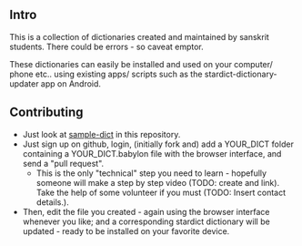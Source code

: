 ## Intro

This is a collection of dictionaries created and maintained by sanskrit students. There could be errors - so caveat emptor.

These dictionaries can easily be installed and used on your computer/ phone etc.. using existing apps/ scripts such as the stardict-dictionary-updater app on Android.

## Contributing
- Just look at [sample-dict](sample-dict) in this repository.
- Just sign up on github, login, (initially fork and) add a YOUR_DICT folder containing a YOUR_DICT.babylon file with the browser interface, and send a "pull request". 
  - This is the only "technical" step you need to learn - hopefully someone will make a step by step video (TODO: create and link). Take the help of some volunteer if you must (TODO: Insert contact details.).
- Then, edit the file you created - again using the browser interface whenever you like; and a corresponding stardict dictionary will be updated - ready to be installed on your favorite device.

